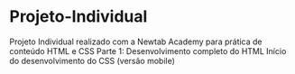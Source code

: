# Projeto-Individual
Projeto Individual realizado com a Newtab Academy para prática de conteúdo HTML e CSS
Parte 1:
  Desenvolvimento completo do HTML
  Início do desenvolvimento do CSS (versão mobile)
